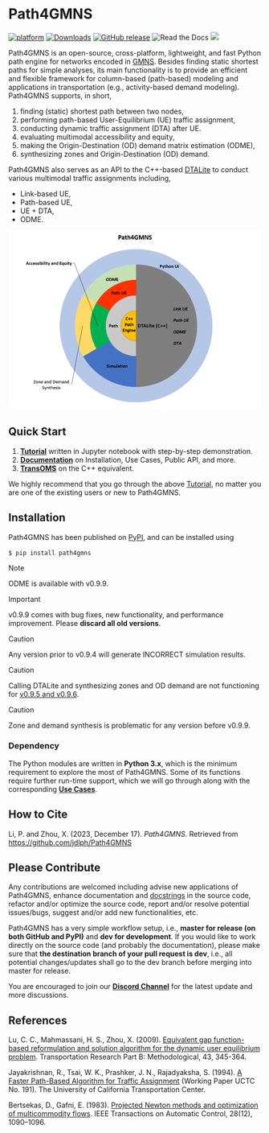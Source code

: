 # Path4GMNS
[![platform](https://img.shields.io/badge/platform-Windows%20%7C%20macOS%20%7C%20Linux-red)](https://img.shields.io/badge/platform-Windows%20%7C%20macOS%20%7C%20Linux-red)
[![Downloads](https://static.pepy.tech/badge/path4gmns)](https://pepy.tech/project/path4gmns) [![GitHub release](https://img.shields.io/badge/release-v0.9.8-brightgreen)](https://img.shields.io/badge/release-v0.8.2-brightgreen) ![Read the Docs](https://img.shields.io/readthedocs/path4gmns)
[![](https://dcbadge.vercel.app/api/server/JGFMta7kxZ?style=flast)](https://discord.gg/JGFMta7kxZ)

Path4GMNS is an open-source, cross-platform, lightweight, and fast Python path engine for networks encoded in [GMNS](https://github.com/zephyr-data-specs/GMNS). Besides finding static shortest paths for simple analyses, its main functionality is to provide an efficient and flexible framework for column-based (path-based) modeling and applications in transportation (e.g., activity-based demand modeling). Path4GMNS supports, in short,

1. finding (static) shortest path between two nodes,
2. performing path-based User-Equilibrium (UE) traffic assignment,
3. conducting dynamic traffic assignment (DTA) after UE.
4. evaluating multimodal accessibility and equity,
5. making the Origin-Destination (OD) demand matrix estimation (ODME),
6. synthesizing zones and Origin-Destination (OD) demand.

Path4GMNS also serves as an API to the C++-based [DTALite](https://github.com/jdlph/DTALite) to conduct various multimodal traffic assignments including,
   * Link-based UE,
   * Path-based UE,
   * UE + DTA,
   * ODME.

![Architecture](/docs/source/imgs/architecture.png)

## Quick Start

1. **[Tutorial](https://github.com/jdlph/Path4GMNS/blob/master/tutorial/tutorial.ipynb)** written in Jupyter notebook with step-by-step demonstration.
2. **[Documentation](https://path4gmns.readthedocs.io/en/stable/)** on Installation, Use Cases, Public API, and more.
3. **[TransOMS](https://github.com/jdlph/TransOMS)** on the C++ equivalent.

We highly recommend that you go through the above [Tutorial](https://github.com/jdlph/Path4GMNS/blob/master/tutorial/tutorial.ipynb), no matter you are one of the existing users or new to Path4GMNS.

## Installation
Path4GMNS has been published on [PyPI](https://pypi.org/project/path4gmns/0.9.9/), and can be installed using
```
$ pip install path4gmns
```

> [!NOTE]
> ODME is available with v0.9.9.

> [!IMPORTANT]
v0.9.9 comes with bug fixes, new functionality, and performance improvement. Please **discard all old versions**.

> [!CAUTION]
> Any version prior to v0.9.4 will generate INCORRECT simulation results.

> [!CAUTION]
> Calling DTALite and synthesizing zones and OD demand are not functioning for [v0.9.5 and v0.9.6](https://github.com/jdlph/Path4GMNS/issues/41).

> [!CAUTION]
> Zone and demand synthesis is problematic for any version before v0.9.9.

### Dependency
The Python modules are written in **Python 3.x**, which is the minimum requirement to explore the most of Path4GMNS. Some of its functions require further run-time support, which we will go through along with the corresponding **[Use Cases](https://path4gmns.readthedocs.io/en/stable/)**.

## How to Cite

Li, P. and Zhou, X. (2023, December 17). *Path4GMNS*. Retrieved from https://github.com/jdlph/Path4GMNS

## Please Contribute

Any contributions are welcomed including advise new applications of Path4GMNS, enhance documentation and [docstrings](https://docs.python-guide.org/writing/documentation/#writing-docstrings) in the source code, refactor and/or optimize the source code, report and/or resolve potential issues/bugs, suggest and/or add new functionalities, etc.

Path4GMNS has a very simple workflow setup, i.e., **master for release (on both GitHub and PyPI)** and **dev for development**. If you would like to work directly on the source code (and probably the documentation), please make sure that **the destination branch of your pull request is dev**, i.e., all potential changes/updates shall go to the dev branch before merging into master for release.

You are encouraged to join our **[Discord Channel](https://discord.gg/JGFMta7kxZ)** for the latest update and more discussions.

## References
Lu, C. C., Mahmassani, H. S., Zhou, X. (2009). [Equivalent gap function-based reformulation and solution algorithm for the dynamic user equilibrium problem](https://www.sciencedirect.com/science/article/abs/pii/S0191261508000829). Transportation Research Part B: Methodological, 43, 345-364.

Jayakrishnan, R., Tsai, W. K., Prashker, J. N., Rajadyaksha, S. (1994). [A Faster Path-Based Algorithm for Traffic Assignment](https://escholarship.org/uc/item/2hf4541x) (Working Paper UCTC No. 191). The University of California Transportation Center.

Bertsekas, D., Gafni, E. (1983). [Projected Newton methods and optimization of multicommodity flows](https://web.mit.edu/dimitrib/www/Gafni_Newton.pdf). IEEE Transactions on Automatic Control, 28(12), 1090–1096.